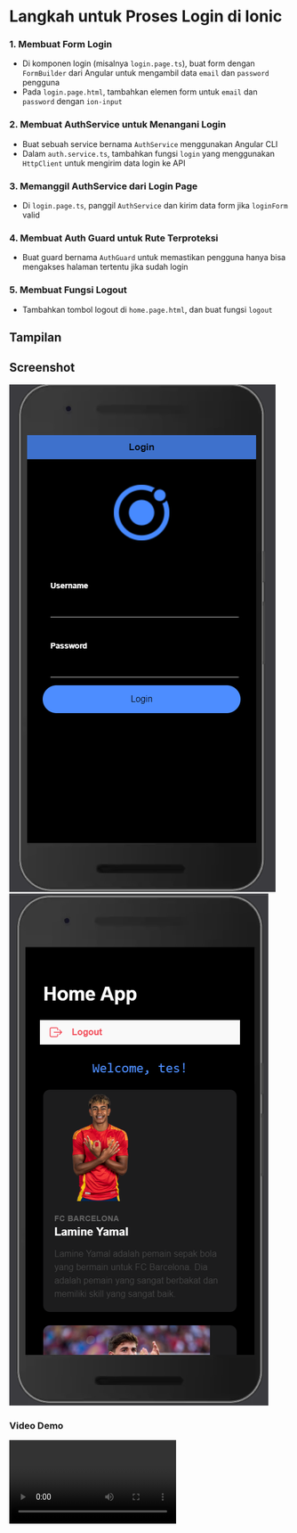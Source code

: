 # Langkah untuk Proses Login di Ionic

### 1. **Membuat Form Login**

   - Di komponen login (misalnya `login.page.ts`), buat form dengan `FormBuilder` dari Angular untuk mengambil data `email` dan `password` pengguna
   - Pada `login.page.html`, tambahkan elemen form untuk `email` dan `password` dengan `ion-input`

### 2. **Membuat AuthService untuk Menangani Login**

   - Buat sebuah service bernama `AuthService` menggunakan Angular CLI
   - Dalam `auth.service.ts`, tambahkan fungsi `login` yang menggunakan `HttpClient` untuk mengirim data login ke API

### 3. **Memanggil AuthService dari Login Page**

   - Di `login.page.ts`, panggil `AuthService` dan kirim data form jika `loginForm` valid

### 4. **Membuat Auth Guard untuk Rute Terproteksi**

   - Buat guard bernama `AuthGuard` untuk memastikan pengguna hanya bisa mengakses halaman tertentu jika sudah login

### 5. **Membuat Fungsi Logout**

   - Tambahkan tombol logout di `home.page.html`, dan buat fungsi `logout`

## Tampilan

## Screenshot
![login](src/assets/img/loginpage.png)
![home](src/assets/img/homepage.png)

### Video Demo
![demo](src/assets/videos/2024-11-01%2015-41-04.mkv)











